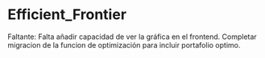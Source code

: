 ﻿# Efficient_Frontier
  Faltante:
    Falta añadir capacidad de ver la gráfica en el frontend.
    Completar migracion de la funcion de optimización para incluir portafolio optimo.
